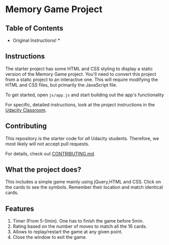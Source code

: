# Memory Game Project

## Table of Contents

* Original Instructions! *

## Instructions

The starter project has some HTML and CSS styling to display a static version of the Memory Game project. You'll need to convert this project from a static project to an interactive one. This will require modifying the HTML and CSS files, but primarily the JavaScript file.

To get started, open `js/app.js` and start building out the app's functionality

For specific, detailed instructions, look at the project instructions in the [Udacity Classroom](https://classroom.udacity.com/me).

## Contributing

This repository is the starter code for _all_ Udacity students. Therefore, we most likely will not accept pull requests.

For details, check out [CONTRIBUTING.md](CONTRIBUTING.md).


## What the project does?

This includes a simple game mainly using jQuery,HTML and CSS. Click on the cards to see the symbols. Remember their location and match identical cards.

## Features

1. Timer (From 5-0min). One has to finish the game before 5min.
2. Rating based on the number of moves to match all the 16 cards.
3. Allows to replay/restart the game at any given point.
4. Close the window to exit the game.

